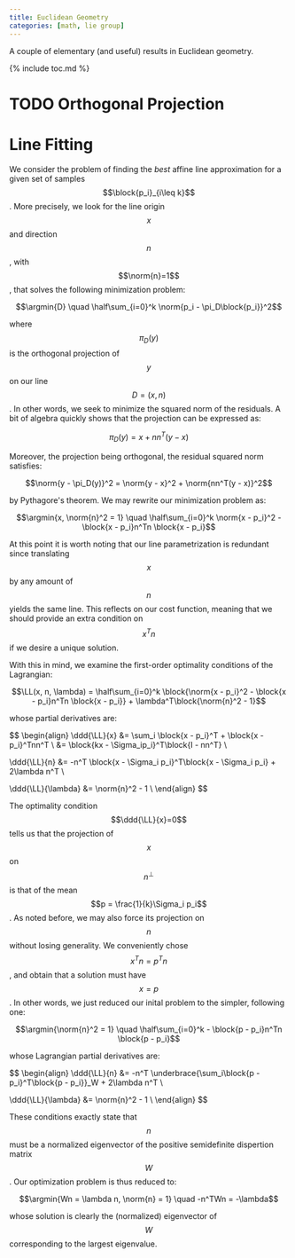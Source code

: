 ```yaml
---
title: Euclidean Geometry
categories: [math, lie group]
---
```


A couple of elementary (and useful) results in Euclidean geometry.

{% include toc.md %}


# TODO Orthogonal Projection


# Line Fitting

We consider the problem of finding the *best* affine line
approximation for a given set of samples $$\block{p_i}_{i\leq
k}$$. More precisely, we look for the line origin $$x$$ and direction
$$n$$, with $$\norm{n}=1$$, that solves the following minimization
problem:

$$\argmin{D} \quad \half\sum_{i=0}^k \norm{p_i - \pi_D\block{p_i}}^2$$

where $$\pi_D(y)$$ is the orthogonal projection of $$y$$ on our line
$$D = (x, n)$$. In other words, we seek to minimize the squared norm
of the residuals. A bit of algebra quickly shows that the projection
can be expressed as:

$$\pi_D(y) = x + nn^T(y - x)$$

Moreover, the projection being orthogonal, the residual squared norm
satisfies:

$$\norm{y - \pi_D(y)}^2 = \norm{y - x}^2 + \norm{nn^T(y - x)}^2$$

by Pythagore's theorem. We may rewrite our minimization problem as:

$$\argmin{x, \norm{n}^2 = 1} \quad \half\sum_{i=0}^k \norm{x -
p_i}^2 - \block{x - p_i}n^Tn \block{x - p_i}$$

At this point it is worth noting that our line parametrization is
redundant since translating $$x$$ by any amount of $$n$$ yields the
same line. This reflects on our cost function, meaning that we should
provide an extra condition on $$x^T n$$ if we desire a unique
solution.

With this in mind, we examine the first-order optimality conditions of
the Lagrangian:

$$\LL(x, n, \lambda) = \half\sum_{i=0}^k \block{\norm{x - p_i}^2 - \block{x - p_i}n^Tn \block{x - p_i}} + \lambda^T\block{\norm{n}^2 - 1}$$

whose partial derivatives are:

$$
\begin{align}
\ddd{\LL}{x} &= \sum_i \block{x - p_i}^T + \block{x - p_i}^Tnn^T \\
    &= \block{kx - \Sigma_ip_i}^T\block{I - nn^T} \\ 

\ddd{\LL}{n} &= -n^T \block{x - \Sigma_i p_i}^T\block{x - \Sigma_i p_i} + 2\lambda n^T \\

\ddd{\LL}{\lambda} &= \norm{n}^2 - 1 \\
\end{align}
$$

The optimality condition $$\ddd{\LL}{x}=0$$ tells us that the
projection of $$x$$ on $$n^\bot$$ is that of the mean $$p =
\frac{1}{k}\Sigma_i p_i$$. As noted before, we may also force its
projection on $$n$$ without losing generality. We conveniently chose
$$x^T n = p^T n$$, and obtain that a solution must have $$x = p$$. In
other words, we just reduced our inital problem to the simpler,
following one:

$$\argmin{\norm{n}^2 = 1} \quad \half\sum_{i=0}^k - \block{p - p_i}n^Tn \block{p - p_i}$$

whose Lagrangian partial derivatives are:

$$
\begin{align}
\ddd{\LL}{n} &= -n^T \underbrace{\sum_i\block{p - p_i}^T\block{p - p_i}}_W + 2\lambda n^T \\

\ddd{\LL}{\lambda} &= \norm{n}^2 - 1 \\
\end{align}
$$

These conditions exactly state that $$n$$ must be a normalized
eigenvector of the positive semidefinite dispertion matrix $$W$$. Our
optimization problem is thus reduced to:

$$\argmin{Wn = \lambda n, \norm{n} = 1} \quad -n^TWn = -\lambda$$

whose solution is clearly the (normalized) eigenvector of $$W$$
corresponding to the largest eigenvalue.
